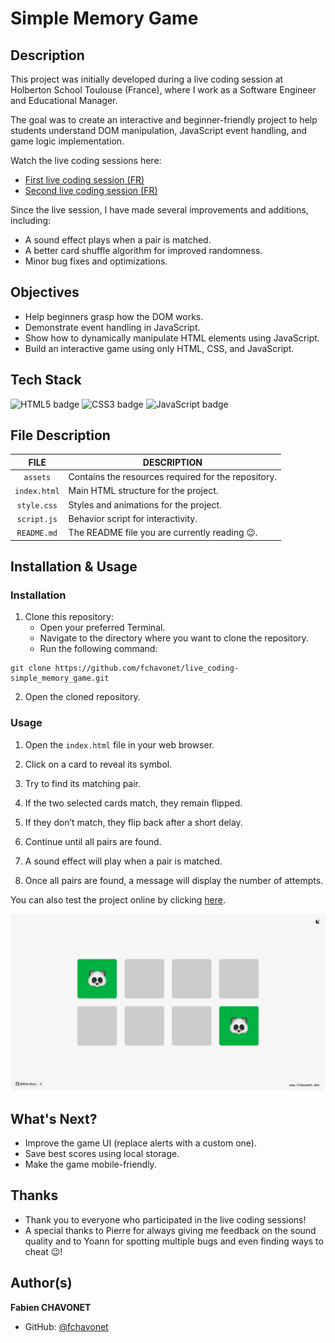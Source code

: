# Simple Memory Game

## Description

This project was initially developed during a live coding session at Holberton School Toulouse (France), where I work as a Software Engineer and Educational Manager.

The goal was to create an interactive and beginner-friendly project to help students understand DOM manipulation, JavaScript event handling, and game logic implementation.

Watch the live coding sessions here:

- [First live coding session (FR)](https://www.youtube.com/watch?v=sbYj49XVRIE)
- [Second live coding session (FR)](https://www.youtube.com/watch?v=lt3c-V4D3YA)

Since the live session, I have made several improvements and additions, including:

- A sound effect plays when a pair is matched.
- A better card shuffle algorithm for improved randomness.
- Minor bug fixes and optimizations.

## Objectives

- Help beginners grasp how the DOM works.
- Demonstrate event handling in JavaScript.
- Show how to dynamically manipulate HTML elements using JavaScript.
- Build an interactive game using only HTML, CSS, and JavaScript.

## Tech Stack

![HTML5 badge](https://img.shields.io/badge/HTML5-e34f26?logo=html5&logoColor=white&style=for-the-badge)
![CSS3 badge](https://img.shields.io/badge/CSS3-1572b6?logo=css&logoColor=white&style=for-the-badge)
![JavaScript badge](https://img.shields.io/badge/JAVASCRIPT-f7df1e?logo=javascript&logoColor=black&style=for-the-badge)

## File Description

| **FILE**     | **DESCRIPTION**                                     |
| :----------: | --------------------------------------------------- |
| `assets`     | Contains the resources required for the repository. |
| `index.html` | Main HTML structure for the project.                |
| `style.css`  | Styles and animations for the project.              |
| `script.js`  | Behavior script for interactivity.                  |
| `README.md`  | The README file you are currently reading 😉.       |

## Installation & Usage

### Installation

1. Clone this repository:
    - Open your preferred Terminal.
    - Navigate to the directory where you want to clone the repository.
    - Run the following command:

```
git clone https://github.com/fchavonet/live_coding-simple_memory_game.git
```

2. Open the cloned repository.

### Usage

1. Open the `index.html` file in your web browser.

2. Click on a card to reveal its symbol.

3. Try to find its matching pair.

4. If the two selected cards match, they remain flipped.

5. If they don’t match, they flip back after a short delay.

6. Continue until all pairs are found.

7. A sound effect will play when a pair is matched.

8. Once all pairs are found, a message will display the number of attempts.

You can also test the project online by clicking [here](https://fchavonet.github.io/live_coding-simple_memory_game/).

<p align="center">
    <picture>
        <source media="(prefers-color-scheme: dark)" srcset="./assets/images/screenshots/desktop_page_screenshot-dark.webp">
        <source media="(prefers-color-scheme: light)" srcset="./assets/images/screenshots/desktop_page_screenshot-light.webp">
        <img src="./assets/images/screenshots/desktop_page_screenshot-light.webp" alt="Screenshot">
    </picture>
</p>

## What's Next?

- Improve the game UI (replace alerts with a custom one).
- Save best scores using local storage.
- Make the game mobile-friendly.

## Thanks

- Thank you to everyone who participated in the live coding sessions!
- A special thanks to Pierre for always giving me feedback on the sound quality and to Yoann for spotting multiple bugs and even finding ways to cheat 😉!

## Author(s)

**Fabien CHAVONET**
- GitHub: [@fchavonet](https://github.com/fchavonet)
